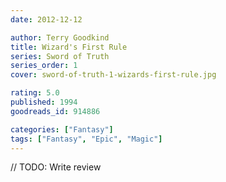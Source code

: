 ```yaml
---
date: 2012-12-12

author: Terry Goodkind
title: Wizard's First Rule
series: Sword of Truth
series_order: 1
cover: sword-of-truth-1-wizards-first-rule.jpg

rating: 5.0
published: 1994
goodreads_id: 914886

categories: ["Fantasy"]
tags: ["Fantasy", "Epic", "Magic"]
---
```


// TODO: Write review
